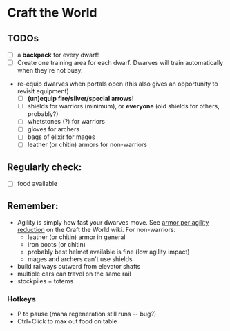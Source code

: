 # Craft the World

## TODOs

- [ ] a **backpack** for every dwarf!
- [ ] Create one training area for each dwarf. Dwarves will train automatically when they're not busy.
- re-equip dwarves when portals open (this also gives an opportunity to revisit equipment)
  - [ ] **(un)equip fire/silver/special arrows!**
  - [ ] shields for warriors (minimum), or **everyone** (old shields for others, probably?)
  - [ ] whetstones (?) for warriors
  - [ ] gloves for archers
  - [ ] bags of elixir for mages
  - [ ] leather (or chitin) armors for non-warriors

## Regularly check:

- [ ] food available

## Remember:

- Agility is simply how fast your dwarves move. See [armor per agility reduction](https://crafttheworld.gamepedia.com/Armors#Armor_per_agility_reduction) on the Craft the World wiki. For non-warriors:
  - leather (or chitin) armor in general
  - iron boots (or chitin)
  - probably best helmet available is fine (low agility impact)
  - mages and archers can't use shields
- build railways outward from elevator shafts
- multiple cars can travel on the same rail
- stockpiles + totems

### Hotkeys

- P to pause (mana regeneration still runs -- bug?)
- Ctrl+Click to max out food on table
